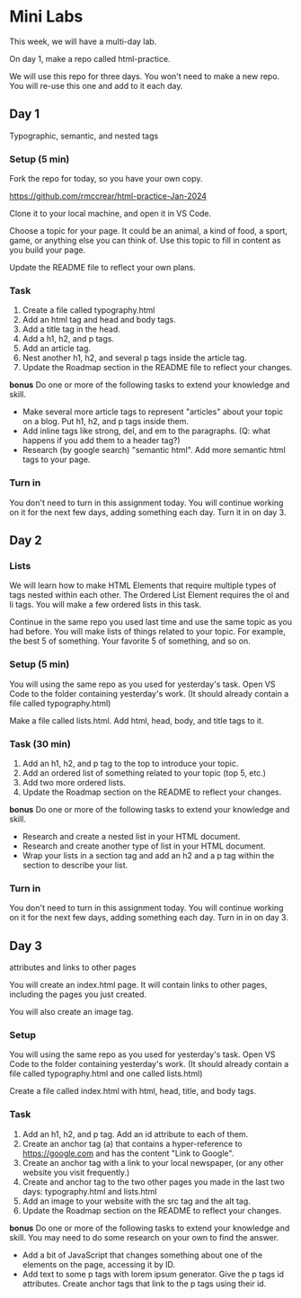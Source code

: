 # Mini Labs

This week, we will have a multi-day lab.

On day 1, make a repo called html-practice.

We will use this repo for three days. You won't need to make a new repo. You will re-use this one and add to it each day.

## Day 1

Typographic, semantic, and nested tags

### Setup (5 min)

Fork the repo for today, so you have your own copy.

https://github.com/rmccrear/html-practice-Jan-2024

Clone it to your local machine, and open it in VS Code.

Choose a topic for your page. It could be an animal, a kind of food, a sport, game, or anything else you can think of. Use this topic to fill in content as you build your page.

Update the README file to reflect your own plans.

### Task

1. Create a file called typography.html
2. Add an html tag and head and body tags.
3. Add a title tag in the head.
4. Add a h1, h2, and p tags.
5. Add an article tag.
6. Nest another h1, h2, and several p tags inside the article tag.
7. Update the Roadmap section in the README file to reflect your changes.

**bonus** Do one or more of the following tasks to extend your knowledge and skill.

* Make several more article tags to represent "articles" about your topic on a blog. Put h1, h2, and p tags inside them.
* Add inline tags like strong, del, and em to the paragraphs. (Q: what happens if you add them to a header tag?)
* Research (by google search) "semantic html". Add more semantic html tags to your page.

### Turn in

You don't need to turn in this assignment today. You will continue working on it for the next few days, adding something each day. Turn it in on day 3.

## Day 2

### Lists

We will learn how to make HTML Elements that require multiple types of tags nested within each other. The Ordered List Element requires the ol and li tags. You will make a few ordered lists in this task.

Continue in the same repo you used last time and use the same topic as you had before. You will make lists of things related to your topic. For example, the best 5 of something. Your favorite 5 of something, and so on.

### Setup (5 min)

You will using the same repo as you used for yesterday's task. Open VS Code to  the folder containing yesterday's work. (It should already contain a file called typography.html)

Make a file called lists.html. Add html, head, body, and title tags to it.

### Task (30 min)

1. Add an h1, h2, and p tag to the top to introduce your topic.
2. Add an ordered list of something related to your topic (top 5, etc.)
3. Add two more ordered lists.
4. Update the Roadmap section on the README to reflect your changes.

**bonus** Do one or more of the following tasks to extend your knowledge and skill.

* Research and create a nested list in your HTML document.
* Research and create another type of list in your HTML document.
* Wrap your lists in a section tag and add an h2 and a p tag within the section to describe your list.

### Turn in

You don't need to turn in this assignment today. You will continue working on it for the next few days, adding something each day. Turn in in on day 3.

## Day 3

attributes and links to other pages

You will create an index.html page. It will contain links to other pages, including the pages you just created.

You will also create an image tag.

### Setup

You will using the same repo as you used for yesterday's task. Open VS Code to  the folder containing yesterday's work. (It should already contain a file called typography.html and one called lists.html)

Create a file called index.html with html, head, title, and body tags.

### Task

1. Add an h1, h2, and p tag. Add an id attribute to each of them.
2. Create an anchor tag (a) that contains a hyper-reference to https://google.com and has the content "Link to Google".
3. Create an anchor tag with a link to your local newspaper, (or any other website you visit frequently.)
4. Create and anchor tag to the two other pages you made in the last two days: typography.html and lists.html
5. Add an image to your website with the src tag and the alt tag.
6. Update the Roadmap section on the README to reflect your changes.

**bonus** Do one or more of the following tasks to extend your knowledge and skill. You may need to do some research on your own to find the answer.

* Add a bit of JavaScript that changes something about one of the elements on the page, accessing it by ID.
* Add text to some p tags with lorem ipsum generator. Give the p tags id attributes. Create anchor tags that link to the p tags using their id.
